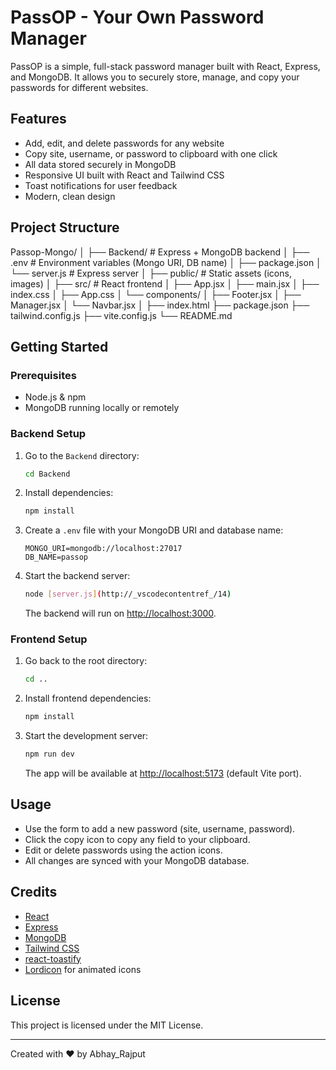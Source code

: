 # PassOP - Your Own Password Manager

PassOP is a simple, full-stack password manager built with React, Express, and MongoDB. It allows you to securely store, manage, and copy your passwords for different websites.

## Features

- Add, edit, and delete passwords for any website
- Copy site, username, or password to clipboard with one click
- All data stored securely in MongoDB
- Responsive UI built with React and Tailwind CSS
- Toast notifications for user feedback
- Modern, clean design

## Project Structure

Passop-Mongo/ │ ├── Backend/ # Express + MongoDB backend │ ├── .env # Environment variables (Mongo URI, DB name) │ ├── package.json │ └── server.js # Express server │ ├── public/ # Static assets (icons, images) │ ├── src/ # React frontend │ ├── App.jsx │ ├── main.jsx │ ├── index.css │ ├── App.css │ └── components/ │ ├── Footer.jsx │ ├── Manager.jsx │ └── Navbar.jsx │ ├── index.html ├── package.json ├── tailwind.config.js ├── vite.config.js └── README.md

## Getting Started

### Prerequisites

- Node.js & npm
- MongoDB running locally or remotely

### Backend Setup

1. Go to the `Backend` directory:
   ```sh
   cd Backend
   ```
2. Install dependencies:
   ```sh
   npm install
   ```
3. Create a `.env` file with your MongoDB URI and database name:
   ```
   MONGO_URI=mongodb://localhost:27017
   DB_NAME=passop
   ```
4. Start the backend server:
   ```sh
   node [server.js](http://_vscodecontentref_/14)
   ```
   The backend will run on [http://localhost:3000](http://localhost:3000).

### Frontend Setup

1. Go back to the root directory:
   ```sh
   cd ..
   ```
2. Install frontend dependencies:
   ```sh
   npm install
   ```
3. Start the development server:
   ```sh
   npm run dev
   ```
   The app will be available at [http://localhost:5173](http://localhost:5173) (default Vite port).

## Usage

- Use the form to add a new password (site, username, password).
- Click the copy icon to copy any field to your clipboard.
- Edit or delete passwords using the action icons.
- All changes are synced with your MongoDB database.

## Credits

- [React](https://react.dev/)
- [Express](https://expressjs.com/)
- [MongoDB](https://www.mongodb.com/)
- [Tailwind CSS](https://tailwindcss.com/)
- [react-toastify](https://fkhadra.github.io/react-toastify/)
- [Lordicon](https://lordicon.com/) for animated icons

## License

This project is licensed under the MIT License.

---

Created with ❤️ by Abhay_Rajput
